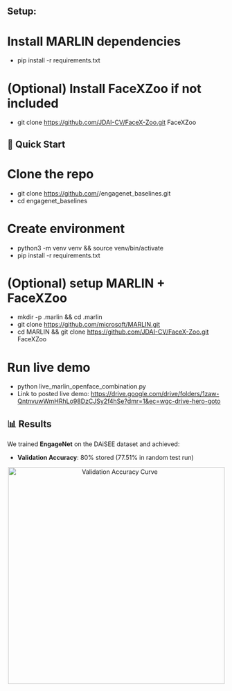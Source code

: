 ## Setup:

# Install MARLIN dependencies
- pip install -r requirements.txt

# (Optional) Install FaceXZoo if not included
- git clone https://github.com/JDAI-CV/FaceX-Zoo.git FaceXZoo

## 🚀 Quick Start

# Clone the repo
- git clone https://github.com/<yourusername>/engagenet_baselines.git
- cd engagenet_baselines

# Create environment
- python3 -m venv venv && source venv/bin/activate
- pip install -r requirements.txt

# (Optional) setup MARLIN + FaceXZoo
- mkdir -p .marlin && cd .marlin
- git clone https://github.com/microsoft/MARLIN.git
- cd MARLIN && git clone https://github.com/JDAI-CV/FaceX-Zoo.git FaceXZoo

# Run live demo
- python live_marlin_openface_combination.py
- Link to posted live demo: 
https://drive.google.com/drive/folders/1zaw-QntnvuwWmHRhLo98DzCJSy2f4hSe?dmr=1&ec=wgc-drive-hero-goto


## 📊 Results

We trained **EngageNet** on the DAiSEE dataset and achieved:

- **Validation Accuracy**: 80% stored (77.51% in random test run)

<p align="center">
  <img src="./images/epoch200-0.7551acc.png" alt="Validation Accuracy Curve" width="500"/>
</p>